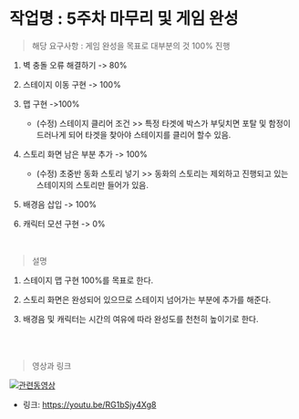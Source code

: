 
# 작업명 : 5주차 마무리 및 게임 완성



> 해당 요구사항 : 게임 완성을 목표로 대부분의 것 100% 진행


1. 벽 충돌 오류 해결하기  -> 80%



2. 스테이지 이동 구현  -> 100%



3. 맵 구현  ->100%

    - (수정) 스테이지 클리어 조건  >> 특정 타겟에 박스가 부딪치면 포탈 및 함정이 드러나게 되어 타겟을 찾아야 스테이지를 클리어 할수 있음.



4. 스토리 화면 남은 부분 추가 -> 100%

   - (수정) 초중반 동화 스토리 넣기  >> 동화의 스토리는 제외하고 진행되고 있는 스테이지의 스토리만 들어가 있음.



5. 배경음 삽입 -> 100%



6. 캐릭터 모션 구현 -> 0%

<br>


> 설명

1. 스테이지 맵 구현 100%를 목표로 한다.

2. 스토리 화면은 완성되어 있으므로 스테이지 넘어가는 부분에 추가를 해준다.

3. 배경음 및 캐릭터는 시간의 여유에 따라 완성도를 천천히 높이기로 한다.

<br><br>
 
> 영상과 링크  

[![관련동영상](./files/Start.png)](https://youtu.be/RG1bSjy4Xg8)

- 링크: https://youtu.be/RG1bSjy4Xg8
